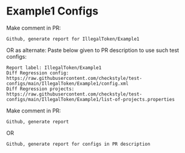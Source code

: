 # Example1 Configs
Make comment in PR:
```
Github, generate report for IllegalToken/Example1
```
OR as alternate:
Paste below given to PR description to use such test configs:
```
Report label: IllegalToken/Example1
Diff Regression config: https://raw.githubusercontent.com/checkstyle/test-configs/main/IllegalToken/Example1/config.xml
Diff Regression projects: https://raw.githubusercontent.com/checkstyle/test-configs/main/IllegalToken/Example1/list-of-projects.properties
```
Make comment in PR:
```
Github, generate report
```
OR
```
Github, generate report for configs in PR description
```
